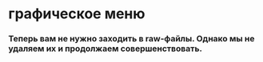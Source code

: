 # графическое меню
### Теперь вам не нужно заходить в raw-файлы. Однако мы не удаляем их и продолжаем совершенствовать.
